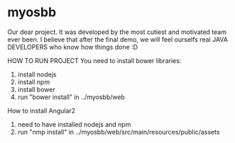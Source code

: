 # myosbb
Our dear project.
It was developed by the most cutiest and motivated team ever been.
I believe that after the final demo, we will feel ourselfs real JAVA DEVELOPERS who know how things done :D

HOW TO RUN PROJECT 
You need to install bower libraries:
1) install nodejs
2) install npm
3) install bower
4) run "bower install" in ../myosbb/web

How to install Angular2
1) need to have installed nodejs and npm
2) run "nmp install" in ../myosbb/web/src/main/resources/public/assets